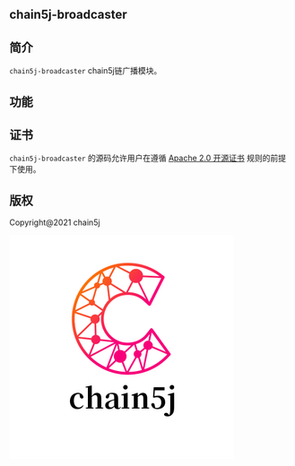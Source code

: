 ## chain5j-broadcaster

## 简介
`chain5j-broadcaster` chain5j链广播模块。

## 功能

## 证书
`chain5j-broadcaster` 的源码允许用户在遵循 [Apache 2.0 开源证书](LICENSE) 规则的前提下使用。

## 版权
Copyright@2021 chain5j

![chain5j](./chain5j.png)
